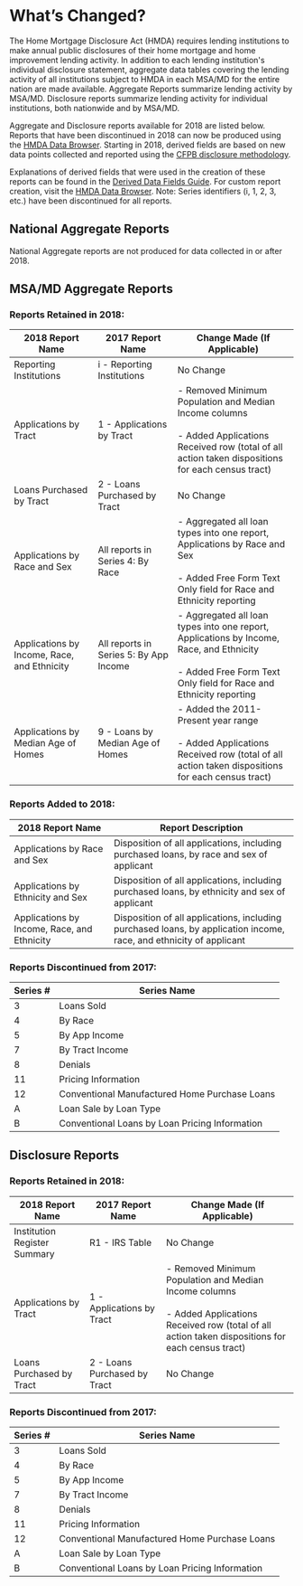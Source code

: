 # What’s Changed?

The Home Mortgage Disclosure Act (HMDA) requires lending institutions to make annual public disclosures of their home mortgage and home improvement lending activity. In addition to each lending institution's individual disclosure statement, aggregate data tables covering the lending activity of all institutions subject to HMDA in each MSA/MD for the entire nation are made available. Aggregate Reports summarize lending activity by MSA/MD. Disclosure reports summarize lending activity for individual institutions, both nationwide and by MSA/MD.

Aggregate and Disclosure reports available for 2018 are listed below. Reports that have been discontinued in 2018 can now be produced using the <a target="_blank" rel="noopener noreferrer" href="https://ffiec.cfpb.gov/data-browser/">HMDA Data Browser</a>. Starting in 2018, derived fields are based on new data points collected and reported using the [CFPB disclosure methodology](https://files.consumerfinance.gov/f/documents/HMDA_Data_Disclosure_Policy_Guidance.Executive_Summary.FINAL.12212018.pdf).

Explanations of derived fields that were used in the creation of these reports can be found in the <a target="_blank" rel="noopener noreferrer" href="https://ffiec.cfpb.gov/documentation/tools/data-browser/derived-data-fields">Derived Data Fields Guide</a>. For custom report creation, visit the <a target="_blank" rel="noopener noreferrer" href="https://ffiec.cfpb.gov/data-browser/">HMDA Data Browser</a>.
Note: Series identifiers (i, 1, 2, 3, etc.) have been discontinued for all reports.

## National Aggregate Reports
National Aggregate reports are not produced for data collected in or after 2018.

## MSA/MD Aggregate Reports

### Reports Retained in 2018:
|2018 Report Name |2017 Report Name|Change Made (If Applicable)|
|---|---|---|
|Reporting Institutions|i - Reporting Institutions|No Change|
|Applications by Tract|1 - Applications by Tract|- Removed Minimum Population and Median Income columns<br></br>- Added Applications Received row (total of all action taken dispositions for each census tract)|
|Loans Purchased by Tract|2 - Loans Purchased by Tract|No Change|
|Applications by Race and Sex|All reports in Series 4: By Race|- Aggregated all loan types into one report, Applications by Race and Sex<br></br>- Added Free Form Text Only field for Race and Ethnicity reporting|
|Applications by Income, Race, and Ethnicity|All reports in Series 5: By App Income|- Aggregated all loan types into one report, Applications by Income, Race, and Ethnicity<br></br>- Added Free Form Text Only field for Race and Ethnicity reporting|
|Applications by Median Age of Homes |9 - Loans by Median Age of Homes|- Added the 2011-Present year range<br></br>- Added Applications Received row (total of all action taken dispositions for each census tract)|

### Reports Added to 2018:
|2018 Report Name |Report Description|
|---|---|
|Applications by Race and Sex|Disposition of all applications, including purchased loans, by race and sex of applicant|
|Applications by Ethnicity and Sex|Disposition of all applications, including purchased loans, by ethnicity and sex of applicant|
|Applications by Income, Race, and Ethnicity|Disposition of all applications, including purchased loans, by application income, race, and ethnicity of applicant|

### Reports Discontinued from 2017:
|Series #|Series Name|
|---|---|
|3|Loans Sold|
|4|By Race|
|5|By App Income|
|7|By Tract Income|
|8|Denials|
|11|Pricing Information|
|12|Conventional Manufactured Home Purchase Loans|
|A|Loan Sale by Loan Type|
|B|Conventional Loans by Loan Pricing Information|

## Disclosure Reports

### Reports Retained in 2018:
|2018 Report Name |2017 Report Name|Change Made (If Applicable)
|---|---|---|
|Institution Register Summary |R1 - IRS Table|No Change|
|Applications by Tract|1 - Applications by Tract|- Removed Minimum Population and Median Income columns<br></br>- Added Applications Received row (total of all action taken dispositions for each census tract)|
|Loans Purchased by Tract|2 - Loans Purchased by Tract|No Change|

### Reports Discontinued from 2017:
|Series #|Series Name|
|---|---|
|3|Loans Sold |
|4|By Race |
|5|By App Income |
|7|By Tract Income|
|8|Denials |
|11|Pricing Information |
|12|Conventional Manufactured Home Purchase Loans|
|A|Loan Sale by Loan Type|
|B|Conventional Loans by Loan Pricing Information|
